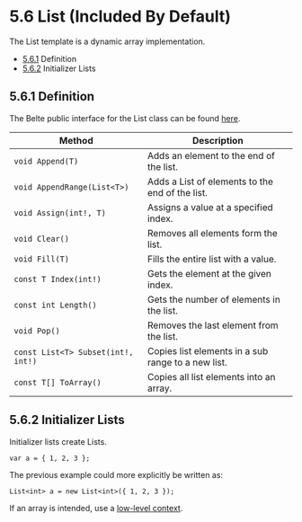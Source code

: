 # 5.6 List (Included By Default)

The List template is a dynamic array implementation.

- [5.6.1](#561-definition) Definition
- [5.6.2](#562-initializer-lists) Initializer Lists

## 5.6.1 Definition

The Belte public interface for the List class can be found [here](../../../src/Belte/Standard/Collections/List.blt).

| Method | Description |
|-|-|
| `void Append(T)` | Adds an element to the end of the list. |
| `void AppendRange(List<T>)` | Adds a List of elements to the end of the list. |
| `void Assign(int!, T)` | Assigns a value at a specified index. |
| `void Clear()` | Removes all elements form the list. |
| `void Fill(T)` | Fills the entire list with a value. |
| `const T Index(int!)` | Gets the element at the given index. |
| `const int Length()` | Gets the number of elements in the list. |
| `void Pop()` | Removes the last element from the list. |
| `const List<T> Subset(int!, int!)` | Copies list elements in a sub range to a new list. |
| `const T[] ToArray()` | Copies all list elements into an array. |

## 5.6.2 Initializer Lists

Initializer lists create Lists.

```belte
var a = { 1, 2, 3 };
```

The previous example could more explicitly be written as:

```belte
List<int> a = new List<int>({ 1, 2, 3 });
```

If an array is intended, use a [low-level context](../LowLevelFeatures.md).
